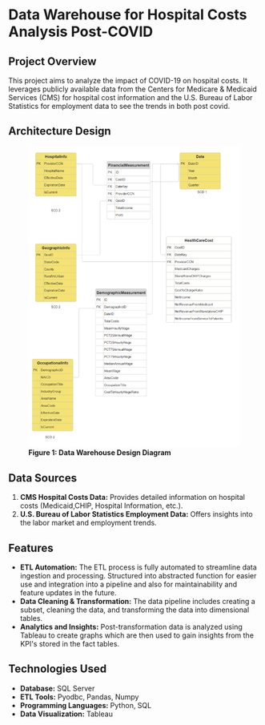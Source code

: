# Data Warehouse for Hospital Costs Analysis Post-COVID

## Project Overview

This project aims to analyze the impact of COVID-19 on hospital costs. It leverages publicly available data from the Centers for Medicare & Medicaid Services (CMS) for hospital cost information and the U.S. Bureau of Labor Statistics for employment data to see the trends in both post covid.

## Architecture Design

<figure>
  <img src="./Final Diagram.png" alt="Alt text" />
  <figcaption><strong>Figure 1: Data Warehouse Design Diagram</strong></figcaption>
</figure>

## Data Sources

1. **CMS Hospital Costs Data:** Provides detailed information on hospital costs (Medicaid,CHIP, Hospital Information, etc.).
2. **U.S. Bureau of Labor Statistics Employment Data:** Offers insights into the labor market and employment trends.

## Features

- **ETL Automation:** The ETL process is fully automated to streamline data ingestion and processing. Structured into abstracted function for easier use and integration into a pipeline and also for maintainability and feature updates in the future.
- **Data Cleaning & Transformation:** The data pipeline includes creating a subset, cleaning the data, and transforming the data into dimensional tables.
- **Analytics and Insights:** Post-transformation data is analyzed using Tableau to create graphs which are then used to gain insights from the KPI's stored in the fact tables.

## Technologies Used

- **Database:** SQL Server
- **ETL Tools:** Pyodbc, Pandas, Numpy
- **Programming Languages:** Python, SQL
- **Data Visualization:** Tableau
